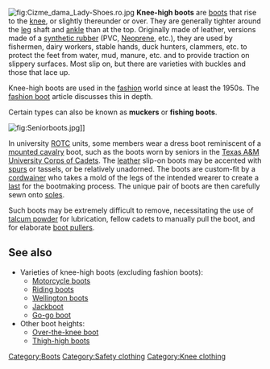 ![](Cizme_dama_Lady-Shoes.ro.jpg "fig:Cizme_dama_Lady-Shoes.ro.jpg")
**Knee-high boots** are [boots](boot "wikilink") that rise to the
[knee](knee "wikilink"), or slightly thereunder or over. They are
generally tighter around the [leg](human_leg "wikilink") shaft and
[ankle](ankle "wikilink") than at the top. Originally made of leather,
versions made of a [synthetic rubber](synthetic_rubber "wikilink") (PVC,
[Neoprene](Neoprene "wikilink"), etc.), they are used by fishermen,
dairy workers, stable hands, duck hunters, clammers, etc. to protect the
feet from water, mud, manure, etc. and to provide traction on slippery
surfaces. Most slip on, but there are varieties with buckles and those
that lace up.

Knee-high boots are used in the [fashion](fashion "wikilink") world
since at least the 1950s. The [fashion boot](fashion_boot "wikilink")
article discusses this in depth.

Certain types can also be known as **muckers** or **fishing boots**.

![](Seniorboots.jpg "fig:Seniorboots.jpg")\]\]

In university [ROTC](ROTC "wikilink") units, some members wear a dress
boot reminiscent of a [mounted cavalry](mounted_cavalry "wikilink")
boot, such as the boots worn by seniors in the [Texas A&M University
Corps of Cadets](Texas_A&M_University_Corps_of_Cadets "wikilink"). The
[leather](leather "wikilink") slip-on boots may be accented with
[spurs](spur "wikilink") or tassels, or be relatively unadorned. The
boots are custom-fit by a [cordwainer](cordwainer "wikilink") who takes
a mold of the legs of the intended wearer to create a
[last](last "wikilink") for the bootmaking process. The unique pair of
boots are then carefully sewn onto [soles](sole_(shoe) "wikilink").

Such boots may be extremely difficult to remove, necessitating the use
of [talcum powder](talcum_powder "wikilink") for lubrication, fellow
cadets to manually pull the boot, and for elaborate [boot
pullers](boot_puller "wikilink").

## See also

-   Varieties of knee-high boots (excluding fashion boots):
    -   [Motorcycle boots](Motorcycle_boots "wikilink")
    -   [Riding boots](Riding_boots "wikilink")
    -   [Wellington boots](Wellington_boots "wikilink")
    -   [Jackboot](Jackboot "wikilink")
    -   [Go-go boot](Go-go_boot "wikilink")
-   Other boot heights:
    -   [Over-the-knee boot](Over-the-knee_boot "wikilink")
    -   [Thigh-high boots](Thigh-high_boots "wikilink")

[Category:Boots](Category:Boots "wikilink") [Category:Safety
clothing](Category:Safety_clothing "wikilink") [Category:Knee
clothing](Category:Knee_clothing "wikilink")